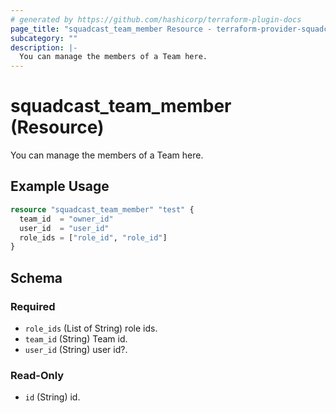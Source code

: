 ```yaml
---
# generated by https://github.com/hashicorp/terraform-plugin-docs
page_title: "squadcast_team_member Resource - terraform-provider-squadcast"
subcategory: ""
description: |-
  You can manage the members of a Team here.
---
```


# squadcast_team_member (Resource)

You can manage the members of a Team here.

## Example Usage

```terraform
resource "squadcast_team_member" "test" {
  team_id  = "owner_id"
  user_id  = "user_id"
  role_ids = ["role_id", "role_id"]
}
```

<!-- schema generated by tfplugindocs -->
## Schema

### Required

- `role_ids` (List of String) role ids.
- `team_id` (String) Team id.
- `user_id` (String) user id?.

### Read-Only

- `id` (String) id.


